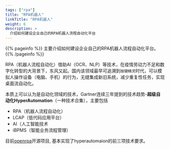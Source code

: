```yaml
---
tags: ["rpa"] 
title: "RPA机器人"
linkTitle: "RPA机器人"
weight: 6
description: >
  介绍如何建设企业自己的RPA机器人流程自动化平台
---
```


{{% pageinfo %}}
主要介绍如何建设企业自己的RPA机器人流程自动化平台。
{{% /pageinfo %}}

RPA（机器人流程自动化）借助AI（OCR、NLP）等技术，在疫情劳动力不足和数字化转型的大背景下，东风又起。国内该领域最早可追溯到`按键精灵`时代，可以模拟人操作设备（电脑、手机）的行为，无缝集成新旧系统，减少重复性任务，实现桌面流自动化。

本质上可以认为是自动化领域的技术，Gartner连续三年提到的技术趋势-**超级自动化HyperAutomation**（一种技术合集），主要包括
- RPA（机器人流程自动化）
- LCAP（低代码应用平台）
- AI（人工智能技术
- iBPMS（智能业务流程管理）

目前[openrpa](https://github.com/open-rpa/openrpa)开源项目, 基本实现了hyperautomaion的前三项技术要求。
